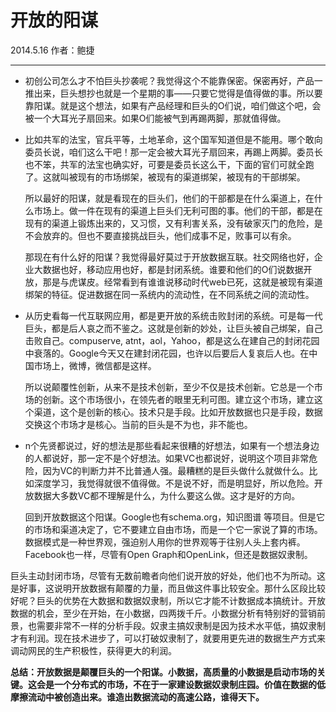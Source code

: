 # 开放的阳谋

2014.5.16   作者：鲍捷

***

-  初创公司怎么才不怕巨头抄袭呢？我觉得这个不能靠保密。保密再好，产品一推出来，巨头想抄也就是一个星期的事——只要它觉得是值得做的事。所以要靠阳谋。就是这个想法，如果有产品经理和巨头的O们说，咱们做这个吧，会被一个大耳光子扇回来。如果O们能被气到再踢两脚，那就值得做。

-  比如共军的法宝，官兵平等，土地革命，这个国军知道但是不能用。哪个敢向委员长说，咱们这么干吧！那一定会被大耳光子扇回来，再踢上两脚。委员长也不笨，共军的法宝也确实好，可要是委员长这么干，下面的官们可就全跑了。这就叫被现有的市场绑架，被现有的渠道绑架，被现有的干部绑架。

   所以最好的阳谋，就是看现在的巨头们，他们的干部都是在什么渠道上，在什么市场上。做一件在现有的渠道上巨头们无利可图的事。他们的干部，都是在现有的渠道上锻炼出来的，又习惯，又有利害关系，没有破家灭门的危险，是不会放弃的。但也不要直接挑战巨头，他们成事不足，败事可以有余。

   那现在有什么好的阳谋？我觉得最好莫过于开放数据互联。社交网络也好，企业大数据也好，移动应用也好，都是封闭系统。谁要和他们的O们说数据开放，那是与虎谋皮。经常看到有谁谁说移动时代web已死，这就是被现有渠道绑架的特征。促进数据在同一系统内的流动性，在不同系统之间的流动性。

-  从历史看每一代互联网应用，都是更开放的系统击败封闭的系统。可是每一代巨头，都是后人哀之而不鉴之。这就是创新的妙处，让巨头被自己绑架，自己击败自己。compuserve, atnt，aol，Yahoo，都是这么在建自己的封闭花园中衰落的。Google今天又在建封闭花园，也许以后要后人复哀后人也。在中国市场上，微博，微信都是这样。

   所以说颠覆性创新，从来不是技术创新，至少不仅是技术创新。它总是一个市场的创新。这个市场很小，在领先者的眼里无利可图。建立这个市场，建立这个渠道，这个是创新的核心。技术只是手段。比如开放数据也只是手段，数据交换这个市场才是核心。当前的巨头是不为也，非不能也。

-  n个先贤都说过，好的想法是那些看起来很糟的好想法，如果有一个想法身边的人都说好，那一定不是个好想法。如果VC也都说好，说明这个项目非常危险，因为VC的判断力并不比普通人强。最糟糕的是巨头做什么就做什么。比如深度学习，我觉得就很不值得做。不是说不好，而是明显好，所以危险。开放数据大多数VC都不理解是什么，为什么要这么做。这才是好的方向。

   回到开放数据这个阳谋。Google也有schema.org，知识图谱 等项目。但是它的市场和渠道决定了，它不要建立自由市场，而是一个它一家说了算的市场。数据模式是一种世界观，强迫别人用你的世界观等于往别人头上套内裤。Facebook也一样，尽管有Open Graph和OpenLink，但还是数据奴隶制。

  巨头主动封闭市场，尽管有无数前瞻者向他们说开放的好处，他们也不为所动。这是好事，这说明开放数据有颠覆的力量，而且做这件事比较安全。那什么区段比较好呢？巨头的优势在大数据和数据奴隶制，所以它才能不计数据成本搞统计。开放数据的机会，至少在开始，在小数据，四两拨千斤。小数据分析有特别好的营销前景，也需要非常不一样的分析手段。奴隶主搞奴隶制是因为技术水平低，搞奴隶制才有利润。现在技术进步了，可以打破奴隶制了，就要用更先进的数据生产方式来调动网民的生产积极性，获得更大的利润。

   **总结：开放数据是颠覆巨头的一个阳谋。小数据，高质量的小数据是启动市场的关键。这会是一个分布式的市场，不在于一家建设数据奴隶制庄园。价值在数据的低摩擦流动中被创造出来。谁造出数据流动的高速公路，谁得天下。**

  ​